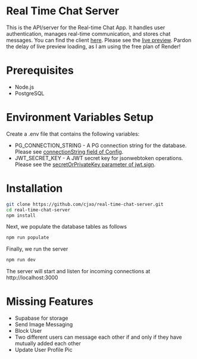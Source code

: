 # Real Time Chat Server
This is the API/server for the Real-time Chat App. It handles user authentication, manages real-time communication, and stores chat messages.
You can find the client [here](https://github.com/cjxo/real-time-chat-client).
Please see the [live preview](https://real-time-chat-fullstack.onrender.com/). Pardon the delay of live preview loading, as I am using the free plan
of Render!

# Prerequisites
- Node.js
- PostgreSQL

# Environment Variables Setup
Create a .env file that contains the following variables:
- PG_CONNECTION_STRING - A PG connection string for the database. Please see [connectionString field of Config](https://node-postgres.com/apis/client).
- JWT_SECRET_KEY - A JWT secret key for jsonwebtoken operations. Please see the [secretOrPrivateKey parameter of jwt.sign](https://www.npmjs.com/package/jsonwebtoken).

# Installation
```bash
git clone https://github.com/cjxo/real-time-chat-server.git
cd real-time-chat-server
npm install
```

Next, we populate the database tables as follows
```bash
npm run populate
```

Finally, we run the server
```bash
npm run dev
```
The server will start and listen for incoming connections at http://localhost:3000

# Missing Features
- Supabase for storage
- Send Image Messaging
- Block User
- Two different users can message each other if and only if they have mutually added each other
- Update User Profile Pic